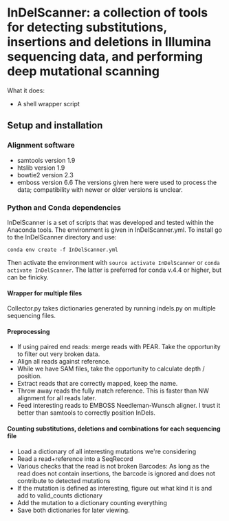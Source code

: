 # InDelScanner: a collection of tools for detecting substitutions, insertions and deletions in Illumina sequencing data, and performing deep mutational scanning

What it does:
- A shell wrapper script 

## Setup and installation
### Alignment software
- samtools version 1.9
- htslib version 1.9
- bowtie2 version 2.3
- emboss version 6.6
The versions given here were used to process the data; compatibility with newer or older versions is unclear.
### Python and Conda dependencies
InDelScanner is a set of scripts that was developed and tested within the Anaconda tools. The environment is given in InDelScanner.yml. To install go to the InDelScanner directory and use:
```
conda env create -f InDelScanner.yml
```
Then activate the environment with `source activate InDelScanner` or `conda activate InDelScanner`. The latter is preferred for conda v.4.4 or higher, but can be finicky.

#### Wrapper for multiple files
Collector.py takes dictionaries generated by running indels.py on multiple sequencing files.

#### Preprocessing
- If using paired end reads: merge reads with PEAR. Take the opportunity to filter out very broken data.
- Align all reads against reference.
- While we have SAM files, take the opportunity to calculate depth / position.
- Extract reads that are correctly mapped, keep the name.
- Throw away reads the fully match reference. This is faster than NW alignment for all reads later.
- Feed interesting reads to EMBOSS Needleman-Wunsch aligner. I trust it better than samtools to correctly position InDels.

#### Counting substitutions, deletions and combinations for each sequencing file
- Load a dictionary of all interesting mutations we're considering
- Read a read+reference into a SeqRecord
- Various checks that the read is not broken
    Barcodes: As long as the read does not contain insertions, the barcode is ignored and does not contribute to detected mutations
- If the mutation is defined as interesting, figure out what kind it is and add to valid_counts dictionary
- Add the mutation to a dictionary counting everything
- Save both dictionaries for later viewing.
